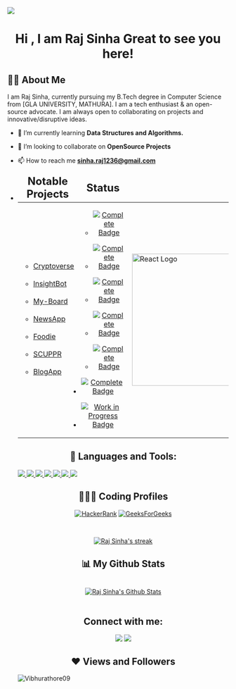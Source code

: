 <!-- <a href="#"><img width="100%" height="auto" src="https://i.imgur.com/iXuL1HG.png" height="200px"/></a> -->
![](https://raw.githubusercontent.com/halfrost/halfrost/master/icons/header_.png)
<h1 align="center">Hi , I am Raj Sinha Great to see you here! </h1>

<!-- <h3 align="center">I'm a passionate Full Stack Developer from India.</h3> -->



## 🙋‍♂️ About Me
I am Raj Sinha, currently pursuing my B.Tech degree in Computer Science from [GLA UNIVERSITY, MATHURA]. I am a tech enthusiast & an open-source advocate. I am always open to collaborating on projects and innovative/disruptive ideas.

- 🌱 I’m currently learning **Data Structures and Algorithms.**

- 👯 I’m looking to collaborate on **OpenSource Projects**

- 📫 How to reach me **sinha.raj1236@gmail.com**
- <div align="center">
  <table>
    <thead>
      <tr>
        <td><div align = "center" style="font-size:1.5em;"><strong>Notable Projects</div></td>
        <td><div align = "center" style="font-size:1.5em;"><strong>Status</div></td>
        <td></td>
      </tr>
    </thead>
    <tbody>
    <tr>
    <td>
      <ul>
        <li><a href="https://github.com/r-a-j-s-i-n-h-a/Cryptoverse">Cryptoverse</a></li><br/>
        <li><a href="https://github.com/r-a-j-s-i-n-h-a/InsightBot">InsightBot</a></li><br/>
        <li><a href="https://github.com/r-a-j-s-i-n-h-a/my-board">My-Board</li><br/>
        <li><a href="https://github.com/r-a-j-s-i-n-h-a/NewsApp">NewsApp</a></li><br/>
        <li><a href="https://github.com/r-a-j-s-i-n-h-a/Project-1">Foodie</a></li><br/>
        <li><a href="https://github.com/r-a-j-s-i-n-h-a/Scuprr.com">SCUPPR</a></li><br/>
         <li><a href="https://github.com/r-a-j-s-i-n-h-a/Blog_app">BlogApp</a></li><br/>
      </ul>
    </td>
    <td>
        <ul>
          <li>
            <p align="center">
              <a href="https://cryptoverse-ddp9bo178-r-a-j-s-i-n-h-as-projects.vercel.app/">
              <img src="https://img.shields.io/badge/Complete-%2328a745.svg?style=for-the-badge&logo=checkmarx&logoColor=white" alt="Complete Badge">
              </a>
            </p>
          </li>
          <li>
            <p align="center">
              <a href="https://github.com/r-a-j-s-i-n-h-a/InsightBot">
              <img src="https://img.shields.io/badge/Complete-%2328a745.svg?style=for-the-badge&logo=checkmarx&logoColor=white" alt="Complete Badge">
              </a>
            </p>
          </li>
          <li>
            <p align="center">
                <a href="https://my-board.onrender.com/">
                <img src="https://img.shields.io/badge/Complete-%2328a745.svg?style=for-the-badge&logo=checkmarx&logoColor=white" alt="Complete Badge">
                </a>
            </p>
          </li>
          <li>
            <p align="center">
              <a href="https://github.com/r-a-j-s-i-n-h-a/NewsApp">
              <img src="https://img.shields.io/badge/Complete-%2328a745.svg?style=for-the-badge&logo=checkmarx&logoColor=white" alt="Complete Badge">
              </a>
            </p>
          </li>   
         <li>
         <p align="center">
          <a href="https://r-a-j-s-i-n-h-a.github.io/Project-1/">
          <img src="https://img.shields.io/badge/Complete-%2328a745.svg?style=for-the-badge&logo=checkmarx&logoColor=white" alt="Complete Badge">
      </a>
</p></li>
       <li>
      <p align="center">
        <a href="https://r-a-j-s-i-n-h-a.github.io/Scuprr.com/">
         <img src="https://img.shields.io/badge/Complete-%2328a745.svg?style=for-the-badge&logo=checkmarx&logoColor=white" alt="Complete Badge">
      </a>
  </p></li>
      <li>
    <p align="center">
      <a href="github.com/r-a-j-s-i-n-h-a/Blog_app">
       <img src="https://img.shields.io/badge/Work_In_Progress-%23F48024.svg?style=for-the-badge&logo=construction&logoColor=white" alt="Work in Progress Badge">
    </a>
  </p></li>
      </ul>
    </td>
  <td>
  <img src="https://github.com/AGENTSJ/SJNET/assets/109428699/4b56ab5d-a444-479b-a9de-69ac7bc982a0" alt="React Logo" width="300" height="300">
  </td>
  </tr>
</tbody>
<table>
</div>


## 🚀 Languages and Tools:

<p align="left"> 
    <a href="https://www.java.com" target="_blank"> <img src="https://img.icons8.com/color/48/000000/java-coffee-cup-logo.png"/> </a>
    <!-- <a href="https://reactjs.org/" target="_blank"> <img src="https://img.icons8.com/color/48/000000/react-native.png"/> </a> -->
    <!-- <a href="https://spring.io/projects/spring-boot" target="_blank"> <img src="https://img.icons8.com/color/48/000000/spring-logo.png"/> </a>  -->
    <a href = "http://www.cplusplus.org/" target="_blank"> <img src="https://img.icons8.com/color/48/000000/c-plus-plus-logo.png"/>
     <a href="https://developer.mozilla.org/en-US/docs/Web/JavaScript" target="_blank"> <img src="https://img.icons8.com/color/48/000000/javascript.png"/> </a>  
    <a href="https://www.w3.org/html/" target="_blank"> <img src="https://img.icons8.com/color/48/000000/html-5.png"/> </a> 
    <a href="https://www.w3schools.com/css/" target="_blank"> <img src="https://img.icons8.com/color/48/000000/css3.png"/> </a> 
    <!-- <a href="https://getbootstrap.com" target="_blank"> <img src="https://img.icons8.com/color/48/000000/bootstrap.png"/> </a>  -->
    <a href="https://www.python.org" target="_blank"> <img src="https://img.icons8.com/color/48/000000/python.png"/> </a> 
    <!-- <a style="padding-right:8px;" href="https://nodejs.org" target="_blank"> <img src="https://img.icons8.com/color/48/000000/nodejs.png"/> </a>  -->
    <!-- <a style="padding-right:8px;" href="https://www.mysql.com/" target="_blank"> <img src="https://img.icons8.com/fluent/50/000000/mysql-logo.png"/> </a> -->
    <!-- <a href="https://www.mongodb.com/" target="_blank"> <img src="https://raw.githubusercontent.com/devicons/devicon/master/icons/mongodb/mongodb-original-wordmark.svg" alt="mongodb" width="48" height="48"/> </a>  -->
    <!-- <a href="https://firebase.google.com/" target="_blank"> <img src="https://img.icons8.com/color/48/000000/firebase.png"/> </a> 
    <a href="https://postman.com" target="_blank"> <img src="https://www.vectorlogo.zone/logos/getpostman/getpostman-icon.svg" alt="postman" width="45" height="45"/> </a>    -->
    <a href="https://git-scm.com/" target="_blank"> <img src="https://img.icons8.com/color/48/000000/git.png"/> </a> 
    <!-- <a href="https://www.jenkins.io" target="_blank"> <img src="https://www.vectorlogo.zone/logos/jenkins/jenkins-icon.svg" alt="jenkins" width="48" height="48"/> </a> 
    <a href="https://redux.js.org" target="_blank"> <img src="https://img.icons8.com/color/48/000000/redux.png"/> </a>
    <a href="https://expressjs.com" target="_blank"> <img src="https://raw.githubusercontent.com/devicons/devicon/master/icons/express/express-original-wordmark.svg" alt="express" width="40" height="40"/> </a> -->
</p>

## 👨🏻‍💻 Coding Profiles

[![HackerRank](https://img.shields.io/badge/-Hackerrank-2EC866?style=for-the-badge&logo=HackerRank&logoColor=white)](https://www.hackerrank.com/_201500552)
[![GeeksForGeeks](https://img.shields.io/badge/GeeksforGeeks-298D46?style=for-the-badge&logo=geeksforgeeks&logoColor=white)](https://auth.geeksforgeeks.org/user/sinharaj1236/practice/)

<!-- [![React Badge](https://img.shields.io/badge/-React-61DBFB?style=for-the-badge&labelColor=black&logo=react&logoColor=61DBFB)](#)  [![Javascript Badge](https://img.shields.io/badge/-Javascript-F0DB4F?style=for-the-badge&labelColor=black&logo=javascript&logoColor=F0DB4F)](#) [![Typescript Badge](https://img.shields.io/badge/-Typescript-007acc?style=for-the-badge&labelColor=black&logo=typescript&logoColor=007acc)](#) [![Nodejs Badge](https://img.shields.io/badge/-Nodejs-3C873A?style=for-the-badge&labelColor=black&logo=node.js&logoColor=3C873A)](#) [![GraphQL Badge](https://img.shields.io/badge/-GraphQl-e535ab?style=for-the-badge&labelColor=black&logo=node.js&logoColor=e535ab)](#) -->
<br/>

<p align="center">
    <a href="https://github.com/r-a-j-s-i-n-h-a/github-readme-streak-stats">
        <img title="🔥 Get streak stats for your profile at git.io/streak-stats" alt="Raj Sinha's streak" src="https://github-readme-streak-stats.herokuapp.com/?user=r-a-j-s-i-n-h-a&theme=black-ice&hide_border=true&stroke=0000&background=060A0CD0"/>
    </a>
</p>

## 📊 My Github Stats

  <br/>
    <a href="https://github.com/r-a-j-s-i-n-h-a/github-readme-stats"><img alt="Raj Sinha's Github Stats" src="https://github-readme-stats.vercel.app/api?username=r-a-j-s-i-n-h-a&show_icons=true&count_private=true&theme=react&hide_border=true&bg_color=0D1117" /></a>
  <!--<b>Note:</b> Top languages is only a metric of the languages my public code consists of and doesn't reflect experience or skill level.-->


<br/>
<br/>

## Connect with me:
<p align="left">

<a href = "https://www.linkedin.com/in/raj-sinha-a539bb223/"><img src="https://img.icons8.com/fluent/48/000000/linkedin.png"/></a>
<a href = "instagram.com/r_a_j_s_i_n_h_a/"><img src="https://img.icons8.com/fluent/48/000000/instagram-new.png"/></a>
<!-- <a href = "https://www.youtube.com/channel/UC-NXT1lYAOPa3lrgWXqvuHA"><img src="https://img.icons8.com/color/48/000000/youtube-play.png"/></a> -->

</p>

## ❤ Views and Followers
<p align="left"> <img src="https://komarev.com/ghpvc/?username=r-a-j-s-i-n-h-a&label=Profile%20views&color=0e75b6&style=flat" alt="Vibhurathore09" /> </p>
